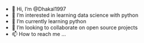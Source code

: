 - 👋 Hi, I’m @Dhakal1997
- 👀 I’m interested in learning data science with python
- 🌱 I’m currently learning python
- 💞️ I’m looking to collaborate on open source projects
- 📫 How to reach me ...

<!---
Dhakal1997/Dhakal1997 is a ✨ special ✨ repository because its `README.md` (this file) appears on your GitHub profile.
You can click the Preview link to take a look at your changes.
--->
